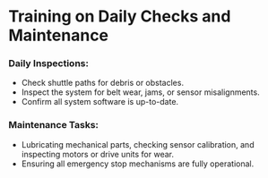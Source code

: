# Training on Daily Checks and Maintenance

### Daily Inspections:

* Check shuttle paths for debris or obstacles.
* Inspect the system for belt wear, jams, or sensor misalignments.
* Confirm all system software is up-to-date.

### Maintenance Tasks:

* Lubricating mechanical parts, checking sensor calibration, and inspecting motors or drive units for wear.
* Ensuring all emergency stop mechanisms are fully operational.
